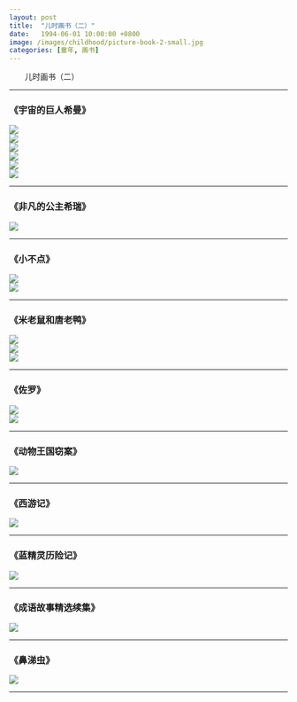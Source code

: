 ```yaml
---
layout: post
title:  "儿时画书（二）"
date:   1994-06-01 10:00:00 +0800
image: /images/childhood/picture-book-2-small.jpg
categories: [童年, 画书]
---
```


　　儿时画书（二）

------

<h3>《宇宙的巨人希曼》</h3>

<div class="row">
    <div class="col-md-4">
        <a href="{{site.baseurl}}/images/childhood/宇宙的巨人希曼13.jpg" target="_blank">
            <img class="thumbnail" src="{{site.baseurl}}/images/childhood/宇宙的巨人希曼13_s.jpg">
        </a>
    </div>
    <div class="col-md-4">
        <a href="{{site.baseurl}}/images/childhood/宇宙的巨人希曼14.jpg" target="_blank">
            <img class="thumbnail" src="{{site.baseurl}}/images/childhood/宇宙的巨人希曼14_s.jpg">
        </a>
    </div>
    <div class="col-md-4">
        <a href="{{site.baseurl}}/images/childhood/宇宙的巨人希曼15.jpg" target="_blank">
            <img class="thumbnail" src="{{site.baseurl}}/images/childhood/宇宙的巨人希曼15_s.jpg">
        </a>
    </div>
</div>
<div class="row">
    <div class="col-md-4">
        <a href="{{site.baseurl}}/images/childhood/宇宙的巨人希曼16.jpg" target="_blank">
            <img class="thumbnail" src="{{site.baseurl}}/images/childhood/宇宙的巨人希曼16_s.jpg">
        </a>
    </div>
    <div class="col-md-4">
        <a href="{{site.baseurl}}/images/childhood/宇宙的巨人希曼17.jpg" target="_blank">
            <img class="thumbnail" src="{{site.baseurl}}/images/childhood/宇宙的巨人希曼17_s.jpg">
        </a>
    </div>
    <div class="col-md-4">
        <a href="{{site.baseurl}}/images/childhood/宇宙的巨人希曼18.jpg" target="_blank">
            <img class="thumbnail" src="{{site.baseurl}}/images/childhood/宇宙的巨人希曼18_s.jpg">
        </a>
    </div>
</div>

------

<h3>《非凡的公主希瑞》</h3>

<div class="row">
    <div class="col-md-6">
        <a href="{{site.baseurl}}/images/childhood/非凡的公主希瑞2.jpg" target="_blank">
            <img class="thumbnail" src="{{site.baseurl}}/images/childhood/非凡的公主希瑞2_s.jpg">
        </a>
    </div>
    <div class="col-md-6">
    </div>
</div>

------

<h3>《小不点》</h3>

<div class="row">
    <div class="col-md-6">
        <a href="{{site.baseurl}}/images/childhood/小不点 古城遗址.jpg" target="_blank">
            <img class="thumbnail" src="{{site.baseurl}}/images/childhood/小不点 古城遗址_s.jpg">
        </a>
    </div>
    <div class="col-md-6">
        <a href="{{site.baseurl}}/images/childhood/小不点 紧急警报.jpg" target="_blank">
            <img class="thumbnail" src="{{site.baseurl}}/images/childhood/小不点 紧急警报_s.jpg">
        </a>
    </div>
</div>

------

<h3>《米老鼠和唐老鸭》</h3>

<div class="row">
    <div class="col-md-4">
        <a href="{{site.baseurl}}/images/childhood/米老鼠1.jpg" target="_blank">
            <img class="thumbnail" src="{{site.baseurl}}/images/childhood/米老鼠1_s.jpg">
        </a>
    </div>
    <div class="col-md-4">
        <a href="{{site.baseurl}}/images/childhood/米老鼠2.jpg" target="_blank">
            <img class="thumbnail" src="{{site.baseurl}}/images/childhood/米老鼠2_s.jpg">
        </a>
    </div>
    <div class="col-md-4">
        <a href="{{site.baseurl}}/images/childhood/唐老鸭1.jpg" target="_blank">
            <img class="thumbnail" src="{{site.baseurl}}/images/childhood/唐老鸭1_s.jpg">
        </a>
    </div>
</div>

------

<h3>《佐罗》</h3>

<div class="row">
    <div class="col-md-6">
        <a href="{{site.baseurl}}/images/childhood/佐罗1.jpg" target="_blank">
            <img class="thumbnail" src="{{site.baseurl}}/images/childhood/佐罗1_s.jpg">
        </a>
    </div>
    <div class="col-md-6">
        <a href="{{site.baseurl}}/images/childhood/佐罗2.jpg" target="_blank">
            <img class="thumbnail" src="{{site.baseurl}}/images/childhood/佐罗2_s.jpg">
        </a>
    </div>
</div>

------

<h3>《动物王国窃案》</h3>

<div class="row">
    <div class="col-md-6">
        <a href="{{site.baseurl}}/images/childhood/动物王国窃案1.jpg" target="_blank">
            <img class="thumbnail" src="{{site.baseurl}}/images/childhood/动物王国窃案1_s.jpg">
        </a>
    </div>
    <div class="col-md-6">
    </div>
</div>

------

<h3>《西游记》</h3>

<div class="row">
    <div class="col-md-6">
        <a href="{{site.baseurl}}/images/childhood/西游记.jpg" target="_blank">
            <img class="thumbnail" src="{{site.baseurl}}/images/childhood/西游记_s.jpg">
        </a>
    </div>
    <div class="col-md-6">
    </div>
</div>

------

<h3>《蓝精灵历险记》</h3>

<div class="row">
    <div class="col-md-6">
        <a href="{{site.baseurl}}/images/childhood/蓝精灵历险记.jpg" target="_blank">
            <img class="thumbnail" src="{{site.baseurl}}/images/childhood/蓝精灵历险记_s.jpg">
        </a>
    </div>
    <div class="col-md-6">
    </div>
</div>

------

<h3>《成语故事精选续集》</h3>

<div class="row">
    <div class="col-md-6">
        <a href="{{site.baseurl}}/images/childhood/成语故事精选续集.jpg" target="_blank">
            <img class="thumbnail" src="{{site.baseurl}}/images/childhood/成语故事精选续集_s.jpg">
        </a>
    </div>
    <div class="col-md-6">
    </div>
</div>

------

<h3>《鼻涕虫》</h3>

<div class="row">
    <div class="col-md-6">
        <a href="{{site.baseurl}}/images/childhood/鼻涕虫.jpg" target="_blank">
            <img class="thumbnail" src="{{site.baseurl}}/images/childhood/鼻涕虫_s.jpg">
        </a>
    </div>
    <div class="col-md-6">
    </div>
</div>

------